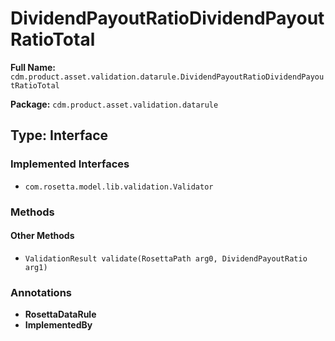 # DividendPayoutRatioDividendPayoutRatioTotal

**Full Name:** `cdm.product.asset.validation.datarule.DividendPayoutRatioDividendPayoutRatioTotal`

**Package:** `cdm.product.asset.validation.datarule`

## Type: Interface

### Implemented Interfaces

- `com.rosetta.model.lib.validation.Validator`

### Methods

#### Other Methods

- `ValidationResult validate(RosettaPath arg0, DividendPayoutRatio arg1)`

### Annotations

- **RosettaDataRule**
- **ImplementedBy**

